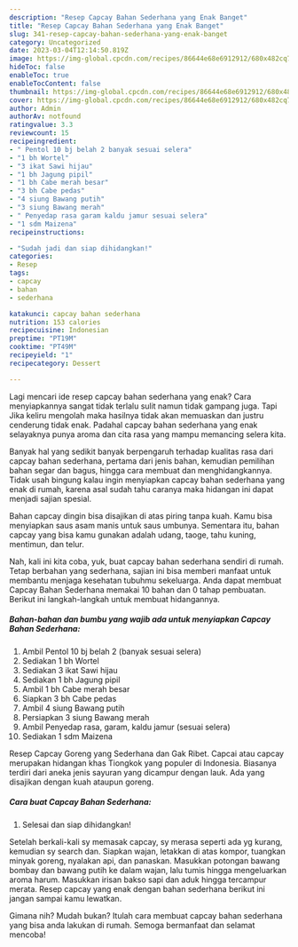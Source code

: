 ```yaml
---
description: "Resep Capcay Bahan Sederhana yang Enak Banget"
title: "Resep Capcay Bahan Sederhana yang Enak Banget"
slug: 341-resep-capcay-bahan-sederhana-yang-enak-banget
category: Uncategorized
date: 2023-03-04T12:14:50.819Z
image: https://img-global.cpcdn.com/recipes/86644e68e6912912/680x482cq70/capcay-bahan-sederhana-foto-resep-utama.jpg
hideToc: false
enableToc: true
enableTocContent: false
thumbnail: https://img-global.cpcdn.com/recipes/86644e68e6912912/680x482cq70/capcay-bahan-sederhana-foto-resep-utama.jpg
cover: https://img-global.cpcdn.com/recipes/86644e68e6912912/680x482cq70/capcay-bahan-sederhana-foto-resep-utama.jpg
author: Admin
authorAv: notfound
ratingvalue: 3.3
reviewcount: 15
recipeingredient:
- " Pentol 10 bj belah 2 banyak sesuai selera"
- "1 bh Wortel"
- "3 ikat Sawi hijau"
- "1 bh Jagung pipil"
- "1 bh Cabe merah besar"
- "3 bh Cabe pedas"
- "4 siung Bawang putih"
- "3 siung Bawang merah"
- " Penyedap rasa garam kaldu jamur sesuai selera"
- "1 sdm Maizena"
recipeinstructions:

- "Sudah jadi dan siap dihidangkan!"
categories:
- Resep
tags:
- capcay
- bahan
- sederhana

katakunci: capcay bahan sederhana 
nutrition: 153 calories
recipecuisine: Indonesian
preptime: "PT19M"
cooktime: "PT49M"
recipeyield: "1"
recipecategory: Dessert

---
```



Lagi mencari ide resep capcay bahan sederhana yang enak? Cara menyiapkannya sangat tidak terlalu sulit namun tidak gampang juga. Tapi Jika keliru mengolah maka hasilnya tidak akan memuaskan dan justru cenderung tidak enak. Padahal capcay bahan sederhana yang enak selayaknya punya aroma dan cita rasa yang mampu memancing selera kita.


Banyak hal yang sedikit banyak berpengaruh terhadap kualitas rasa dari capcay bahan sederhana, pertama dari jenis bahan, kemudian pemilihan bahan segar dan bagus, hingga cara membuat dan menghidangkannya. Tidak usah bingung kalau ingin menyiapkan capcay bahan sederhana yang enak di rumah, karena asal sudah tahu caranya maka hidangan ini dapat menjadi sajian spesial.

Bahan capcay dingin bisa disajikan di atas piring tanpa kuah. Kamu bisa menyiapkan saus asam manis untuk saus umbunya. Sementara itu, bahan capcay yang bisa kamu gunakan adalah udang, taoge, tahu kuning, mentimun, dan telur.


Nah, kali ini kita coba, yuk, buat capcay bahan sederhana sendiri di rumah. Tetap berbahan yang sederhana, sajian ini bisa memberi manfaat untuk membantu menjaga kesehatan tubuhmu sekeluarga. Anda dapat membuat Capcay Bahan Sederhana memakai 10 bahan dan 0 tahap pembuatan. Berikut ini langkah-langkah untuk membuat hidangannya.

<!--inarticleads1-->

##### Bahan-bahan dan bumbu yang wajib ada untuk menyiapkan Capcay Bahan Sederhana:

1. Ambil  Pentol 10 bj belah 2 (banyak sesuai selera)
1. Sediakan 1 bh Wortel
1. Sediakan 3 ikat Sawi hijau
1. Sediakan 1 bh Jagung pipil
1. Ambil 1 bh Cabe merah besar
1. Siapkan 3 bh Cabe pedas
1. Ambil 4 siung Bawang putih
1. Persiapkan 3 siung Bawang merah
1. Ambil  Penyedap rasa, garam, kaldu jamur (sesuai selera)
1. Sediakan 1 sdm Maizena


Resep Capcay Goreng yang Sederhana dan Gak Ribet. Capcai atau capcay merupakan hidangan khas Tiongkok yang populer di Indonesia. Biasanya terdiri dari aneka jenis sayuran yang dicampur dengan lauk. Ada yang disajikan dengan kuah ataupun goreng. 

<!--inarticleads2-->

##### Cara buat Capcay Bahan Sederhana:


1. Selesai dan siap dihidangkan!

Setelah berkali-kali sy memasak capcay, sy merasa seperti ada yg kurang, kemudian sy search dan. Siapkan wajan, letakkan di atas kompor, tuangkan minyak goreng, nyalakan api, dan panaskan. Masukkan potongan bawang bombay dan bawang putih ke dalam wajan, lalu tumis hingga mengeluarkan aroma harum. Masukkan irisan bakso sapi dan aduk hingga tercampur merata. Resep capcay yang enak dengan bahan sederhana berikut ini jangan sampai kamu lewatkan. 

Gimana nih? Mudah bukan? Itulah cara membuat capcay bahan sederhana yang bisa anda lakukan di rumah. Semoga bermanfaat dan selamat mencoba!
